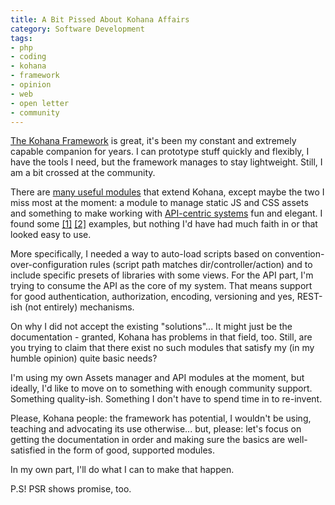 ```yaml
---
title: A Bit Pissed About Kohana Affairs
category: Software Development
tags:
- php
- coding
- kohana
- framework
- opinion
- web
- open letter
- community
---
```


<a href="http://kohanaframework.org">The Kohana Framework</a> is great, it's been my constant and extremely capable companion for years. I can prototype stuff quickly and flexibly, I have the tools I need, but the framework manages to stay lightweight. Still, I am a bit crossed at the community.

There are <a href="http://kohana-modules.com">many useful modules</a> that extend Kohana, except maybe the two I miss most at the moment: a module to manage static JS and CSS assets and something to make working with <a href="http://waher.net/archives/1158">API-centric systems</a> fun and elegant. I found some <a href="http://ivank.github.com/blog/2011/11/kohana-assets-done-right/">[1]</a> <a href="https://github.com/coreyworrell/Kohana-Assets">[2]</a> examples, but nothing I'd have had much faith in or that looked easy to use.

More specifically, I needed a way to auto-load scripts based on convention-over-configuration rules (script path matches dir/controller/action) and to include specific presets of libraries with some views. For the API part, I'm trying to consume the API as the core of my system. That means support for good authentication, authorization, encoding, versioning and yes, REST-ish (not entirely) mechanisms.

On why I did not accept the existing "solutions"... It might just be the documentation - granted, Kohana has problems in that field, too. Still, are you trying to claim that there exist no such modules that satisfy my (in my humble opinion) quite basic needs?

I'm using my own Assets manager and API modules at the moment, but ideally, I'd like to move on to something with enough community support. Something quality-ish. Something I don't have to spend time in to re-invent.

Please, Kohana people: the framework has potential, I wouldn't be using, teaching and advocating its use otherwise... but, please: let's focus on getting the documentation in order and making sure the basics are well-satisfied in the form of good, supported modules.

In my own part, I'll do what I can to make that happen.

P.S! PSR shows promise, too.